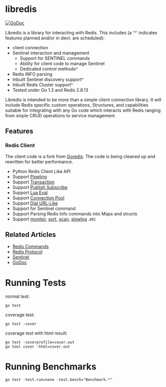 # libredis

[![GoDoc](https://godoc.org/github.com/therealbill/libredis?status.png)](https://godoc.org/github.com/therealbill/libredis)

Libredis is a library for interacting with Redis. This includes (a '^'
indicates features planned and/or in dev): are scheduled):

- client connection 
- Sentinel interaction and management
	- Support for SENTINEL commands
	- Ability for client code to manage Sentinel
	- Dedicated control methods^
- Redis INFO parsing
- Inbuilt Sentinel discovery support^
- Inbuilt Redis Cluster support^
- Tested under Go 1.3 and Redis 2.8.13


Libredis is intended to be more than a simple client connection library.
It will include Redis specific custom operations, Structures, and
capabilities suitable for integrating with any Go code which interacts
with Redis ranging from sinple CRUD operations to service management.

## Features

### Redis Client

The client code is a fork from
[Goredis](https://github.com/xuyu/goredis). The code is being cleaned up
and rewritten for better performance.

* Python Redis Client Like API
* Support [Pipeling](http://godoc.org/github.com/therealbill/libredis#Pipelined)
* Support [Transaction](http://godoc.org/github.com/therealbill/libredis#Transaction)
* Support [Publish Subscribe](http://godoc.org/github.com/therealbill/libredis#PubSub)
* Support [Lua Eval](http://godoc.org/github.com/therealbill/libredis#Redis.Eval)
* Support [Connection Pool](http://godoc.org/github.com/therealbill/libredis#ConnPool)
* Support [Dial URL-Like](http://godoc.org/github.com/therealbill/libredis#DialURL)
* Support for Sentinel command
* Support Parsing Redis Info commands into Maps and structs
* Support [monitor](http://godoc.org/github.com/therealbill/libredis#MonitorCommand), [sort](http://godoc.org/github.com/therealbill/libredis#SortCommand), [scan](http://godoc.org/github.com/therealbill/libredis#Redis.Scan), [slowlog](http://godoc.org/github.com/therealbill/libredis#SlowLog) .etc



## Related Articles

- [Redis Commands](http://redis.io/commands)
- [Redis Protocol](http://redis.io/topics/protocol)
- [Sentinel](http://redis.io/topics/sentinl)
- [GoDoc](http://godoc.org/github.com/therealbill/libredis)



# Running Tests


normal test:

	go test

coverage test:

	go test -cover

coverage test with html result:

	go test -coverprofile=cover.out
	go tool cover -html=cover.out


# Running Benchmarks

	go test -test.run=none -test.bench="Benchmark.*"

